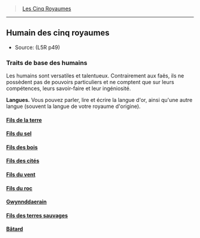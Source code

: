 ﻿>  [Les Cinq Royaumes](hd_l5r_index.md)

---


## Humain des cinq royaumes

- Source: (L5R p49)

### Traits de base des humains

Les humains sont versatiles et talentueux. Contrairement aux faës, ils ne possèdent pas de pouvoirs particuliers et ne comptent que sur leurs compétences, leurs savoir-faire et leur ingéniosité.

**Langues.** Vous pouvez parler, lire et écrire la langue d'or, ainsi qu'une autre langue (souvent la langue de votre royaume d'origine).



#### [Fils de la terre](hd_l5r_human_fils_de_la_terre.md)



#### [Fils du sel](hd_l5r_human_fils_du_sel.md)



#### [Fils des bois](hd_l5r_human_fils_des_bois.md)



#### [Fils des cités](hd_l5r_human_fils_des_cites.md)



#### [Fils du vent](hd_l5r_human_fils_du_vent.md)



#### [Fils du roc](hd_l5r_human_fils_du_roc.md)



#### [Gwynnddaerain](hd_l5r_human_gwynnddaerain.md)



#### [Fils des terres sauvages](hd_l5r_human_fils_des_terres_sauvages.md)



#### [Bâtard](hd_l5r_human_batard.md)

